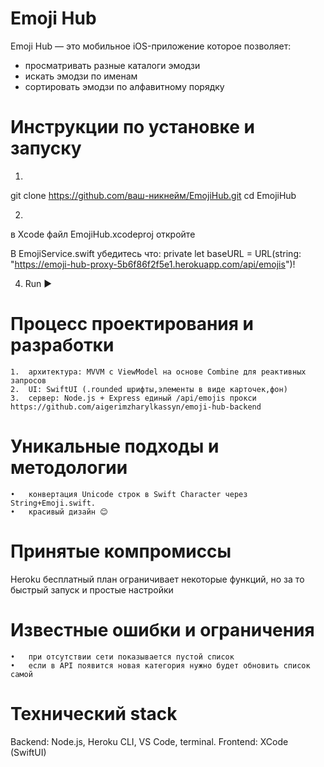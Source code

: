 # Emoji Hub

Emoji Hub — это мобильное iOS-приложение которое позволяет:
- просматривать разные каталоги эмодзи
- искать эмодзи по именам
- сортировать эмодзи по алфавитному порядку

# Инструкции по установке и запуску

1.
git clone https://github.com/ваш-никнейм/EmojiHub.git
cd EmojiHub

2.
в Xcode файл EmojiHub.xcodeproj откройте

В EmojiService.swift убедитесь что:
private let baseURL = URL(string: "https://emoji-hub-proxy-5b6f86f2f5e1.herokuapp.com/api/emojis")!

4. Run ▶ 

# Процесс проектирования и разработки
	1.	архитектура: MVVM с ViewModel на основе Combine для реактивных запросов
	2.	UI: SwiftUI (.rounded шрифты,элементы в виде карточек,фон)
	3.	сервер: Node.js + Express единый /api/emojis прокси https://github.com/aigerimzharylkassyn/emoji-hub-backend


# Уникальные подходы и методологии
	•	конвертация Unicode строк в Swift Character через String+Emoji.swift.
	•	красивый дизайн 😊

# Принятые компромиссы
Heroku бесплатный план ограничивает некоторые функций, но за то быстрый запуск и простые настройки

# Известные ошибки и ограничения
	•	при отсутствии сети показывается пустой список
	•	если в API появится новая категория нужно будет обновить список самой 

# Технический stack
Backend: Node.js, Heroku CLI, VS Code, terminal. 
Frontend: XCode (SwiftUI)

